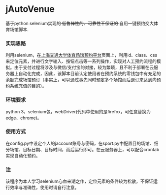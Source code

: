 # jAutoVenue

基于python selenium实现的<del> 低鲁棒性的、可靠性不保证的 </del>自用一键预约交大体育场馆脚本.

### 实现思路
利用selenium，在[上海交通大学体育场馆预约平台](https://sports.sjtu.edu.cn/)页面上，利用id、class、css来定位元素，并进行文字输入、按钮点击等一系列操作，实现对人工预约流程的模拟。由于支付过程将涉及与微信/支付宝的对接，较为繁琐，且不利于部署在云服务器上自动化完成，因此，该脚本目前认定使用者在预约系统的零钱包中有充足的余额完成场馆预订（事实上，可以通过事先同时预定多个场馆而后退订来达到向预约系统充值的目的）。

### 环境要求
python 3，selenium包，webDriver(代码中使用的是firefox，可任意替换为edge、chrome)。

### 使用方式
在config.py中设定个人的jaccount账号与密码，在sport.py中配置目的场馆、细分场馆、目标日期、目标时间，而后运行即可。在云服务器上，可以配合crontab实现自动化预约。

### 注
该程序为本人学习selenium心血来潮之作，定位元素的条件较为松散，不保证运行效率与准确性，使用时请自行注意。
